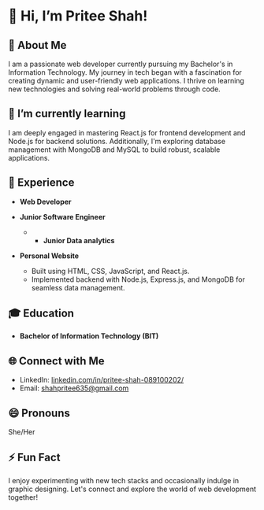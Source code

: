 # 👋 Hi, I’m Pritee Shah!

## 👀 About Me
I am a passionate web developer currently pursuing my Bachelor's in Information Technology. My journey in tech began with a fascination for creating dynamic and user-friendly web applications. I thrive on learning new technologies and solving real-world problems through code.

## 🌱 I’m currently learning
I am deeply engaged in mastering React.js for frontend development and Node.js for backend solutions. Additionally, I'm exploring database management with MongoDB and MySQL to build robust, scalable applications.

## 💼 Experience
- **Web Developer** 

- **Junior Software Engineer** 
 
  - - **Junior Data analytics** 
- **Personal Website**
  - Built using HTML, CSS, JavaScript, and React.js.
  - Implemented backend with Node.js, Express.js, and MongoDB for seamless data management.

## 🎓 Education
- **Bachelor of Information Technology (BIT)**

## 🌐 Connect with Me
- LinkedIn: [linkedin.com/in/pritee-shah-089100202/](https://www.linkedin.com/in/pritee-shah-089100202/)
- Email: shahpritee635@gmail.com

## 😄 Pronouns
She/Her

## ⚡ Fun Fact
I enjoy experimenting with new tech stacks and occasionally indulge in graphic designing. Let's connect and explore the world of web development together!
